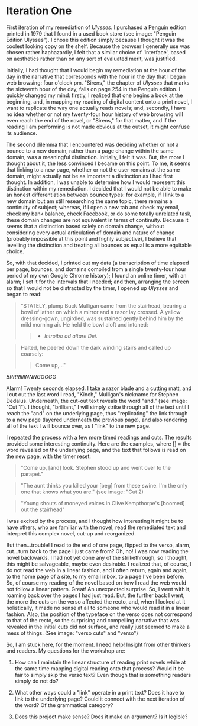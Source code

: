 # Iteration One

First iteration of my remediation of *Ulysses*. I purchased a Penguin edition printed in 1979 that I found in a used book store (see image: "Penguin Edition Ulysses"). I chose this edition simply because I thought it was the coolest looking copy on the shelf. Because the browser I generally use was chosen rather haphazardly, I felt that a similar choice of 'interface', based on aesthetics rather than on any sort of evaluated merit, was justified.

Initially, I had thought that I would begin my remediation at the hour of the day in the narrative that corresponds with the hour in the day that I began web browsing: four o'clock pm. "Sirens," the chapter of *Ulysses* that marks the sixteenth hour of the day, falls on page 254 in the Penguin edition. I quickly changed my mind: firstly, I realized that one begins a book at the beginning, and, in mapping my reading of digital content onto a print novel, I want to replicate the way one actually reads novels; and, secondly, I have no idea whether or not my twenty-four hour history of web browsing will even reach the end of the novel, or "Sirens," for that matter, and if the reading I am performing is not made obvious at the outset, it might confuse its audience.

The second dilemma that I encountered was deciding whether or not a bounce to a new domain, rather than a page change within the same domain, was a meaningful distinction. Initially, I felt it was. But, the more I thought about it, the less convinced I became on this point. To me, it seems that linking to a new page, whether or not the user remains at the same domain, might actually not be as important a distinction as I had first thought. In addition, I was unable to determine how I would represent this distinction within my remediation. I decided that I would not be able to make an honest differentiation between bounce types: for example, if I link to a new domain but am still researching the same topic, there remains a continuity of subject; whereas, if I open a new tab and check my email, check my bank balance, check Facebook, or do some totally unrelated task, these domain changes are not equivalent in terms of continuity. Because it seems that a distinction based solely on domain change, without considering every actual articulation of domain and nature of change (probably impossible at this point and highly subjective), I believe that levelling the distinction and treating all bounces as equal is a more equitable choice.

So, with that decided, I printed out my data (a transcription of time elapsed per page, bounces, and domains compiled from a single twenty-four hour period of my own Google Chrome history); I found an online timer, with an alarm; I set it for the intervals that I needed; and then, arranging the screen so that I would not be distracted by the timer, I opened up *Ulysses* and began to read:

> "STATELY, plump Buck Mulligan came from the stairhead, bearing a bowl of lather on which a mirror and a razor lay crossed. A yellow dressing-gown, ungirdled, was sustained gently behind him by the mild morning air. He held the bowl aloft and intoned:
> > - *Introibo ad altare Dei.*

> Halted, he peered down the dark winding stairs and called up coarsely:
>> Come up,..."

*BRRRIIIINNNGGGGG*

Alarm! Twenty seconds elapsed. I take a razor blade and a cutting matt, and I cut out the last word I read, "Kinch," Mulligan's nickname for Stephen Dedalus. Underneath, the cut-out text reveals the word "and." (see image: "Cut 1"). I thought, "brilliant," I will simply strike through all of the text until I reach the "and" on the underlying page, thus "replicating" the link through to a new page (layered underneath the previous page), and also rendering all of the text I will bounce over, as I "link" to the new page. 

I repeated the process with a few more timed readings and cuts. The results provided some interesting continuity. Here are the examples, where [] = the word revealed on the underlying page, and the text that follows is read on the new page, with the timer reset:

> "Come up, [and] look.
> Stephen stood up and went over to the parapet."

> "The aunt thinks you killed your [beg] from these swine. I'm the only one that knows what you are." (see image: "Cut 2)

> "Young shouts of moneyed voices in Clive Kempthorpe's [boomed] out the stairhead"


I was excited by the process, and I thought how interesting it might be to have others, who are familiar with the novel, read the remediated text and interpret this complex novel, cut-up and reorganized. 


But then...trouble! I read to the end of one page, flipped to the verso, alarm, cut...turn back to the page I just came from? Oh, no! I was now reading the novel backwards. I had not yet done any of the strikethrough, so I thought, this might be salvageable, maybe even desirable. I realized that, of course, I do not read the web in a linear fashion, and I often return, again and again, to the home page of a site, to my email inbox, to a page I've been before. So, of course my reading of the novel based on how I read the web would not follow a linear pattern. Great! An unexpected surprise. So, I went with it, roaming back over the pages I had just read. But, the further back I went, the more the cuts on the verso affected the recto, and, when I looked at it holistically, it made no sense at all to someone who would read it in a linear fashion. Also, the position of the typeface on the verso does not correspond to that of the recto, so the surprising and compelling narrative that was revealed in the initial cuts did not surface, and really just seemed to make a mess of things. (See image: "verso cuts" and "verso")

So, I am stuck here, for the moment. I need help! Insight from other thinkers and readers. My questions for the workshop are:

1. How can I maintain the linear structure of reading print novels while at the same time mapping digital reading onto that process? Would it be fair to simply skip the verso text? Even though that is something readers simply do not do?

2. What other ways could a "link" operate in a print text? Does it have to link to the underlying page? Could it connect with the next iteration of the word? Of the grammatical category? 

3. Does this project make sense? Does it make an argument? Is it legible? 
